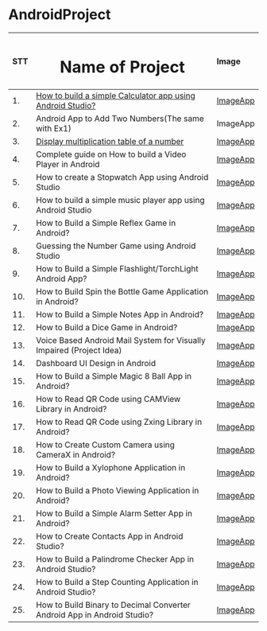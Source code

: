 # AndroidProject

|STT| <h1 align="center"> Name of Project </h1> | Image
|:---|:---|:---
|1.	| [How to build a simple Calculator app using Android Studio?](https://github.com/TaHieu279/AndroidProject/blob/main/Caculator/app/src/main/java/com/tavanhieu/caculator/MainActivity.kt) | [ImageApp](https://github.com/TaHieu279/AndroidProject/blob/main/ImageForApp/ex1.md)
|2.	| Android App to Add Two Numbers(The same with Ex1) | ImageApp
|3.	| [Display multiplication table of a number](https://github.com/TaHieu279/AndroidProject/blob/main/MutipleTableOfNumber/app/src/main/java/com/tavanhieu/mutipletableofnumber/MainActivity.kt)  | [ImageApp](https://github.com/TaHieu279/AndroidProject/blob/main/ImageForApp/ex3.md)
|4.	| Complete guide on How to build a Video Player in Android | [ImageApp](https://github.com/TaHieu279/AndroidProject/blob/main/ImageForApp/ex4.md)
|5.	| How to create a Stopwatch App using Android Studio | [ImageApp]()
|6.	| How to build a simple music player app using Android Studio | [ImageApp]()
|7.	| How to Build a Simple Reflex Game in Android? | [ImageApp]()
|8.	| Guessing the Number Game using Android Studio | [ImageApp]()
|9.	| How to Build a Simple Flashlight/TorchLight Android App? | [ImageApp]()
|10. | How to Build Spin the Bottle Game Application in Android? | [ImageApp]()
|11. | How to Build a Simple Notes App in Android? | [ImageApp]()
|12. | How to Build a Dice Game in Android? | [ImageApp]()
|13. | Voice Based Android Mail System for Visually Impaired (Project Idea) | [ImageApp]()
|14. | Dashboard UI Design in Android | [ImageApp]()
|15. | How to Build a Simple Magic 8 Ball App in Android? | [ImageApp]()
|16. | How to Read QR Code using CAMView Library in Android? | [ImageApp]()
|17. | How to Read QR Code using Zxing Library in Android? | [ImageApp]()
|18. | How to Create Custom Camera using CameraX in Android? | [ImageApp]()
|19. | How to Build a Xylophone Application in Android? | [ImageApp]()
|20. | How to Build a Photo Viewing Application in Android? | [ImageApp]()
|21. | How to Build a Simple Alarm Setter App in Android? | [ImageApp]()
|22. | How to Create Contacts App in Android Studio? | [ImageApp]()
|23. | How to Build a Palindrome Checker App in Android Studio? | [ImageApp]()
|24. | How to Build a Step Counting Application in Android Studio? | [ImageApp]()
|25. | How to Build Binary to Decimal Converter Android App in Android Studio? | [ImageApp]()
